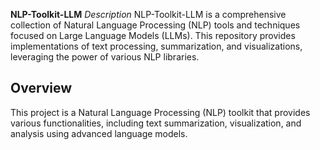**NLP-Toolkit-LLM**
*Description*
NLP-Toolkit-LLM is a comprehensive collection of Natural Language Processing (NLP) tools and techniques focused on Large Language Models (LLMs). This repository provides implementations of text processing, summarization, and visualizations, leveraging the power of various NLP libraries.

## Overview
This project is a Natural Language Processing (NLP) toolkit that provides various functionalities, including text summarization, visualization, and analysis using advanced language models.

